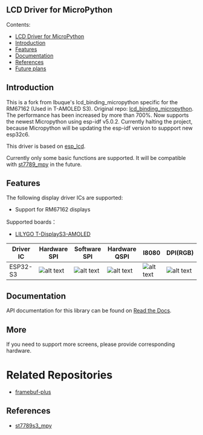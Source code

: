 LCD Driver for MicroPython
------------------------------

Contents:

- [LCD Driver for MicroPython](#lcd-driver-for-micropython)
- [Introduction](#introduction)
- [Features](#features)
- [Documentation](#documentation)
- [References](#references)
- [Future plans](#future-plans)

## Introduction
This is a fork from Ibuque's lcd_binding_micropython specific for the RM67162 (Used in T-AMOLED S3). Original repo: [lcd_binding_micropython](https://github.com/lbuque/lcd_binding_micropython). The performance has been increased by more than 700%. Now supports the newest Micropython using esp-idf v5.0.2.
Currently halting the project, because Micropython will be updating the esp-idf version to suppport new esp32c6.

This driver is based on [esp_lcd](https://docs.espressif.com/projects/esp-idf/en/latest/esp32/api-reference/peripherals/lcd.html).

Currently only some basic functions are supported. It will be compatible with [st7789_mpy](https://github.com/russhughes/st7789_mpy) in the future.

## Features

The following display driver ICs are supported:
- Support for RM67162 displays

Supported boards：
- [LILYGO T-DisplayS3-AMOLED](https://github.com/Xinyuan-LilyGO/T-Display-S3-AMOLED)

| Driver IC | Hardware SPI     | Software SPI     | Hardware QSPI    | I8080            | DPI(RGB)         |
| --------- | ---------------- | ---------------- | ---------------- | ---------------- | ---------------- |
| ESP32-S3  | ![alt text][2]   | ![alt text][2]   | ![alt text][1]   | ![alt text][2]   | ![alt text][2]   |

[1]: https://camo.githubusercontent.com/bd5f5f82b920744ff961517942e99a46699fee58737cd9b31bf56e5ca41b781b/68747470733a2f2f696d672e736869656c64732e696f2f62616467652f2d737570706f727465642d677265656e
[2]: https://img.shields.io/badge/-not%20support-lightgrey
[3]: https://img.shields.io/badge/-untested-red
[4]: https://img.shields.io/badge/-todo-blue

## Documentation

API documentation for this library can be found on [Read the Docs](https://lcd-binding-micropython.readthedocs.io/en/latest/).

## More

If you need to support more screens, please provide corresponding hardware.

# Related Repositories

- [framebuf-plus](https://github.com/lbuque/framebuf-plus)

## References

- [st7789s3_mpy](https://github.com/russhughes/st7789s3_mpy)
